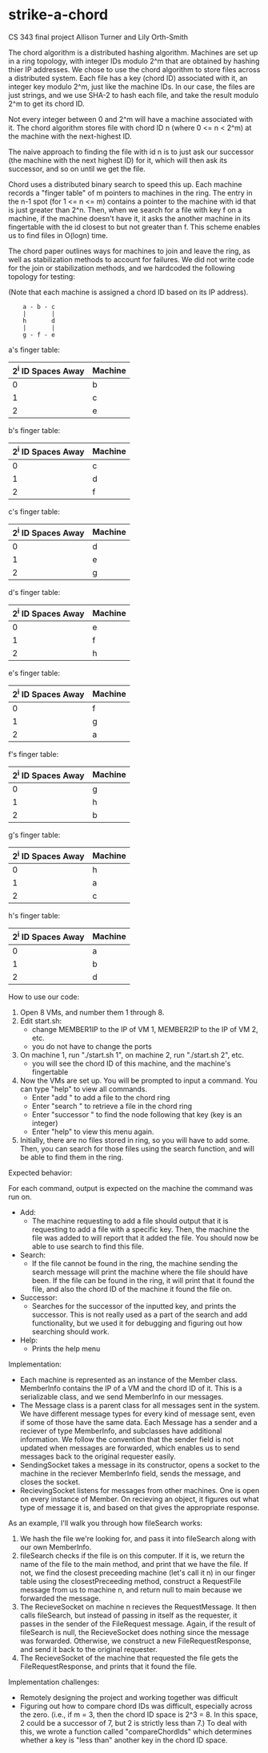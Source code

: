 # strike-a-chord
CS 343 final project
Allison Turner and Lily Orth-Smith
<br>

The chord algorithm is a distributed hashing algorithm. Machines are set up in a ring topology, with integer IDs modulo 2^m that are obtained by hashing thier IP addresses. 
We chose to use the chord algorithm to store files across a distributed system. Each file has a key (chord ID) associated with it, an integer key modulo 2^m, just like the machine IDs. In our case, the files are just strings, and we use SHA-2 to hash each file, and take the result modulo 2^m to get its chord ID.

Not every integer between 0 and 2^m will have a machine associated with it. The chord algorithm stores file with chord ID n (where 0 <= n < 2^m) at the machine with the next-highest ID. 

The naive approach to finding the file with id n is to just ask our successor (the machine with the next highest ID) for it, which will then ask its successor, and so on until we get the file. 

Chord uses a distributed binary search to speed this up. Each machine records a "finger table" of m pointers to machines in the ring. The entry in the n-1 spot (for 1 <= n <= m) contains a pointer to the machine with id that is just greater than 2^n. Then, when we search for a file with key f on a machine, if the machine doesn't have it, it asks the another machine in its fingertable with the id closest to but not greater than f. This scheme enables us to find files in O(logn) time. 

The chord paper outlines ways for machines to join and leave the ring, as well as stabilization methods to account for failures. We did not write code for the join or stabilization methods, and we hardcoded the following topology for testing: 

(Note that each machine is assigned a chord ID based on its IP address). 

```
	a - b - c
	|       |
	h       d
	|       |
	g - f - e
```
a's finger table:

| 2<sup>i</sup> ID Spaces Away | Machine |
| ---------------------------- | ------- |
| 0                            | b       |
| 1                            | c       |
| 2                            | e       |

b's finger table:

| 2<sup>i</sup> ID Spaces Away | Machine |
| ---------------------------- | ------- |
| 0                            | c       |
| 1                            | d       |
| 2                            | f       |

c's finger table:

| 2<sup>i</sup> ID Spaces Away | Machine |
| ---------------------------- | ------- |
| 0                            | d       |
| 1                            | e       |
| 2                            | g       |

d's finger table:

| 2<sup>i</sup> ID Spaces Away | Machine |
| ---------------------------- | ------- |
| 0                            | e       |
| 1                            | f       |
| 2                            | h       |

e's finger table:

| 2<sup>i</sup> ID Spaces Away | Machine |
| ---------------------------- | ------- |
| 0                            | f       |
| 1                            | g       |
| 2                            | a       |

f's finger table:

| 2<sup>i</sup> ID Spaces Away | Machine |
| ---------------------------- | ------- |
| 0                            | g       |
| 1                            | h       |
| 2                            | b       |

g's finger table:

| 2<sup>i</sup> ID Spaces Away | Machine |
| ---------------------------- | ------- |
| 0                            | h       |
| 1                            | a       |
| 2                            | c       |

h's finger table:

| 2<sup>i</sup> ID Spaces Away | Machine |
| ---------------------------- | ------- |
| 0                            | a       |
| 1                            | b       |
| 2                            | d       |


How to use our code: 
1. Open 8 VMs, and number them 1 through 8. 
2. Edit start.sh:
	- change MEMBER1IP to the IP of VM 1, MEMBER2IP to the IP of VM 2, etc. 
	- you do not have to change the ports
3. On machine 1, run "./start.sh 1", on machine 2, run "./start.sh 2", etc.
	- you will see the chord ID of this machine, and the machine's fingertable
4. Now the VMs are set up. You will be prompted to input a command. You can type "help" to view all commands. 
	- Enter "add <filename>" to add a file to the chord ring
	- Enter "search <filename>" to retrieve a file in the chord ring
	- Enter "successor <key>" to find the node following that key (key is an integer)
	- Enter "help" to view this menu again.
5. Initially, there are no files stored in ring, so you will have to add some. Then, you can search for those files using the search function, and will be able to find them in the ring. 
	
Expected behavior: 

For each command, output is expected on the machine the command was run on. 

- Add: 
	- The machine requesting to add a file should output that it is requesting to add a file with a specific key. Then, the machine the file was added to will report that it added the file. You should now be able to use search to find this file. 
- Search: 
	- If the file cannot be found in the ring, the machine sending the search message will print the machine where the file should have been. If the file can be found in the ring, it will print that it found the file, and also the chord ID of the machine it found the file on. 
- Successor: 
	- Searches for the successor of the inputted key, and prints the successor. This is not really used as a part of the search and add functionality, but we used it for debugging and figuring out how searching should work. 
- Help:
 	- Prints the help menu

Implementation:
- Each machine is represented as an instance of the Member class. MemberInfo contains the IP of a VM and the chord ID of it. This is a serializable class, and we send MemberInfo in our messages. 
- The Message class is a parent class for all messages sent in the system. We have different message types for every kind of message sent, even if some of those have the same data. Each Message has a sender and a reciever of type MemberInfo, and subclasses have additional information. We follow the convention that the sender field is not updated when messages are forwarded, which enables us to send messages back to the original requester easily. 
- SendingSocket takes a message in its constructor, opens a socket to the machine in the reciever MemberInfo field, sends the message, and closes the socket. 
- RecievingSocket listens for messages from other machines. One is open on every instance of Member. On recieving an object, it figures out what type of message it is, and based on that gives the appropriate response. 

As an example, I'll walk you through how fileSearch works:
1. We hash the file we're looking for, and pass it into fileSearch along with our own MemberInfo. 
2. fileSearch checks if the file is on this computer. If it is, we return the name of the file to the main method, and print that we have the file. If not, we find the closest preceeding machine (let's call it n) in our finger table using the closestPreceeding method, construct a RequestFile message from us to machine n, and return null to main because we forwarded the message. 
3. The RecieveSocket on machine n recieves the RequestMessage. It then calls fileSearch, but instead of passing in itself as the requester, it passes in the sender of the FileRequest message. Again, if the result of fileSearch is null, the RecieveSocket does nothing since the message was forwarded. Otherwise, we construct a new FileRequestResponse, and send it back to the original requester. 
4. The RecieveSocket of the machine that requested the file gets the FileRequestResponse, and prints that it found the file. 

Implementation challenges:
- Remotely designing the project and working together was difficult
- Figuring out how to compare chord IDs was difficult, especially across the zero. (i.e., if m = 3, then the chord ID space is 2^3 = 8. In this space, 2 could be a successor of 7, but 2 is strictly less than 7.) To deal with this, we wrote a function called "compareChordIds" which determines whether a key is "less than" another key in the chord ID space. 
